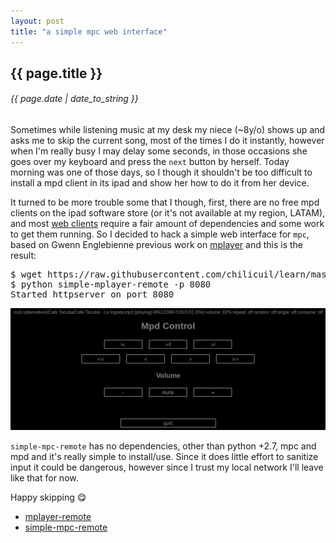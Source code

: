 ```yaml
---
layout: post
title: "a simple mpc web interface"
---
```


## {{ page.title }}

###### {{ page.date | date_to_string }}

Sometimes while listening music at my desk my niece (~8y/o) shows up and asks me to skip the current song, most of the times I do it instantly, however when I'm really busy I may delay some seconds, in those occasions she goes over my keyboard and press the `next` button by herself. Today morning was one of those days, so I though it shouldn't be too difficult to install a mpd client in its ipad and show her how to do it from her device.

It turned to be more trouble some that I though, first, there are no free mpd clients on the ipad software store (or it's not available at my region, LATAM), and most [web clients](http://mpd.wikia.com/wiki/Clients) require a fair amount of dependencies and some work to get them running. So I decided to hack a simple web interface for `mpc`, based on Gwenn Englebienne previous work on [mplayer](http://www.gwenn.dk/mplayer-remote.html) and this is the result:

<pre class="sh_sh">
$ wget https://raw.githubusercontent.com/chilicuil/learn/master/python/simple-mpc-remote
$ python simple-mplayer-remote -p 8080
Started httpserver on port 8080
</pre>

**[![](/assets/img/simple-mpc-remote.png)](/assets/img/simple-mpc-remote.png)**

`simple-mpc-remote` has no dependencies, other than python +2.7, mpc and mpd and it's really simple to install/use. Since it does little effort to sanitize input it could be dangerous, however since I trust my local network I'll leave like that for now.

Happy skipping &#128523;

- [mplayer-remote](http://www.gwenn.dk/mplayer-remote.html)
- [simple-mpc-remote](https://raw.githubusercontent.com/chilicuil/learn/master/python/simple-mpc-remote)
